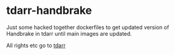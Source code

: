 # tdarr-handbrake
Just some hacked together dockerfiles to get updated version of Handbrake in tdarr until main images are updated.

All rights etc go to [tdarr](https://github.com/HaveAGitGat/Tdarr)
